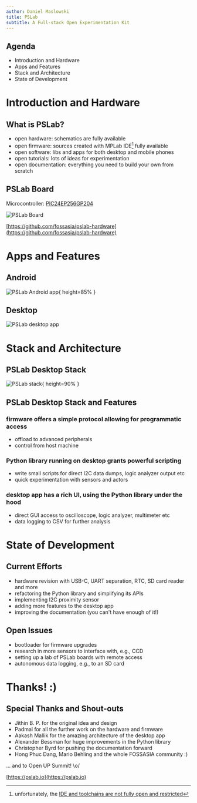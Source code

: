 ```yaml
---
author: Daniel Maslowski
title: PSLab
subtitle: A Full-stack Open Experimentation Kit
---
```


## Agenda

- Introduction and Hardware
- Apps and Features
- Stack and Architecture
- State of Development

# Introduction and Hardware

## What is PSLab?

- open hardware: schematics are fully available
- open firmware: sources created with MPLab IDE[^1] fully available
- open software: libs and apps for both desktop and mobile phones
- open tutorials: lots of ideas for experimentation
- open documentation: everything you need to build your own from scratch

[^1]: unfortunately, the [IDE and toolchains are not fully open and restricted](https://www.microchip.com/mplab/compilers)

## PSLab Board

Microcontroller: [PIC24EP256GP204](http://www.microchip.com/wwwproducts/en/PIC24EP256GP204)

![PSLab Board](img/pslab-board.png)

[https://github.com/fossasia/pslab-hardware](https://github.com/fossasia/pslab-hardware)

# Apps and Features

## Android

![PSLab Android app](img/pslab-android.png){ height=85% }

## Desktop

![PSLab desktop app](img/pslab-desktop.png)

# Stack and Architecture

## PSLab Desktop Stack

![PSLab stack](img/pslab-stack.png){ height=90% }

## PSLab Desktop Stack and Features

### firmware offers a simple protocol allowing for programmatic access

- offload to advanced peripherals
- control from host machine

### Python library running on desktop grants powerful scripting

- write small scripts for direct I2C data dumps, logic analyzer output etc
- quick experimentation with sensors and actors

### desktop app has a rich UI, using the Python library under the hood

- direct GUI access to oscilloscope, logic analyzer, multimeter etc
- data logging to CSV for further analysis

# State of Development

## Current Efforts

- hardware revision with USB-C, UART separation, RTC, SD card reader and more
- refactoring the Python library and simplifying its APIs
- implementing I2C proximity sensor
- adding more features to the desktop app
- improving the documentation (you can't have enough of it!)

## Open Issues

- bootloader for firmware upgrades
- research in more sensors to interface with, e.g., CCD
- setting up a lab of PSLab boards with remote access
- autonomous data logging, e.g., to an SD card

# Thanks! :)

## Special Thanks and Shout-outs

- Jithin B. P. for the original idea and design
- Padmal for all the further work on the hardware and firmware
- Aakash Mallik for the amazing architecture of the desktop app
- Alexander Bessman for huge improvements in the Python library
- Christopher Byrd for pushing the documentation forward
- Hong Phuc Dang, Mario Behling and the whole FOSSASIA community :)

... and to Open UP Summit! \\o/

[https://pslab.io](https://pslab.io)
